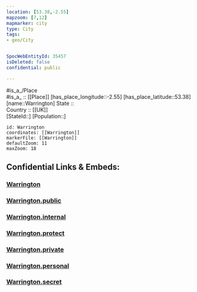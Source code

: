 ```yaml
---
location: [53.38,-2.55] 
mapzoom: [7,12] 
mapmarker: city 
type: City
tags:
- geo/City


SpocWebEntityId: 35457
isDeleted: false
confidential: public

---
```

#is_a_/Place  
#is_a_ :: [[Place]] 
[has_place_longitude::-2.55] 
[has_place_latitude::53.38] 
[name::Warrington] 
State ::  
Country :: [[UK]]  
[StateId::] 
[Population::] 



```leaflet
id: Warrington
coordinates: [[Warrington]] 
markerFile: [[Warrington]] 
defaultZoom: 11 
maxZoom: 18
```


## Confidential Links & Embeds: 

### [Warrington](/_Standards/Earth/Continent/Europe/Europe~North/UK/England/Regions~England/North_West_England/Warrington,County/cities~Warrington/Warrington.md) 

### [Warrington.public](/_public/Earth/Continent/Europe/Europe~North/UK/England/Regions~England/North_West_England/Warrington,County/cities~Warrington/Warrington.public.md) 

### [Warrington.internal](/_internal/Earth/Continent/Europe/Europe~North/UK/England/Regions~England/North_West_England/Warrington,County/cities~Warrington/Warrington.internal.md) 

### [Warrington.protect](/_protect/Earth/Continent/Europe/Europe~North/UK/England/Regions~England/North_West_England/Warrington,County/cities~Warrington/Warrington.protect.md) 

### [Warrington.private](/_private/Earth/Continent/Europe/Europe~North/UK/England/Regions~England/North_West_England/Warrington,County/cities~Warrington/Warrington.private.md) 

### [Warrington.personal](/_personal/Earth/Continent/Europe/Europe~North/UK/England/Regions~England/North_West_England/Warrington,County/cities~Warrington/Warrington.personal.md) 

### [Warrington.secret](/_secret/Earth/Continent/Europe/Europe~North/UK/England/Regions~England/North_West_England/Warrington,County/cities~Warrington/Warrington.secret.md)

